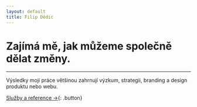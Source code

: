 ```yaml
---
layout: default
title: Filip Dědic
---
```

# Zajímá&nbsp;mě, jak můžeme společně dělat změny.

***
Výsledky mojí práce většinou zahrnují výzkum, strategii, branding a&nbsp;design produktu nebo webu.

[Služby a reference →](/sluzby){: .button}
